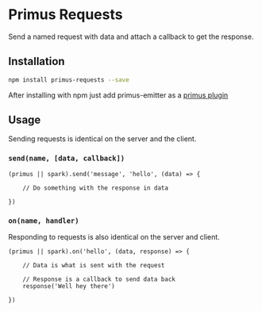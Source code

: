 # Primus Requests

Send a named request with data and attach a callback to get the response.

## Installation

```bash
npm install primus-requests --save
```

After installing with npm just add primus-emitter as a [primus plugin](https://github.com/primus/primus#plugins)

## Usage

Sending requests is identical on the server and the client.

### `send(name, [data, callback])`

```
(primus || spark).send('message', 'hello', (data) => {

    // Do something with the response in data

})
```

### `on(name, handler)`

Responding to requests is also identical on the server and client.

```
(primus || spark).on('hello', (data, response) => {

    // Data is what is sent with the request

    // Response is a callback to send data back
    response('Well hey there')

})
```

